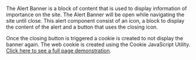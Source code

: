 The Alert Banner is a block of content that is used to display information of
importance on the site. The Alert Banner will be open while navigating the site
until close. This alert component consist of an icon, a block to display the
content of the alert and a button that uses the closing icon.

Once the closing button is triggered a cookie is created to not display the
banner again. The web cookie is created using the Cookie JavaScript Utility.
[Click here to see a full page demonstration](demos/alert-banner).
